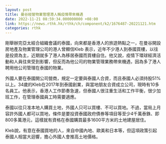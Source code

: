 ```yaml
---
layout: post
title: 曼谷經營物業管理港人稱疫情帶來機遇
date: 2022-11-21 08:59:34.000000000 +08:00
link: https://news.rthk.hk/rthk/ch/component/k2/1676487-20221121.htm
categories: rthk
---
```


剛舉辦完亞太經合組織會議的泰國，向來都是香港人的旅遊熱點之一，在曼谷開設房地產及物業管理公司的港人曾顯信Kleb 表示，近年不少港人到泰國買樓，以往是投資為主，近期就多了港人為移居泰國而買樓自住。他又說，疫情下環球經濟活動和人員往來受到影響，但反而為他公司的物業管理業務帶來機遇，因為多了港人聘用他公司管理在泰國的物業。

外國人要在泰國開公司營商，規定一定要與泰國人合資，而且泰國人必須持股51%以上。34歲的Kleb在2017年到泰國創業，與當地朋友合資成立公司，現時有10多名員工。他表示，香港人工作節奏急速，但泰國人很注重生活和工作平衡，很少加班工作，在管理泰國員工時需要適應。

泰國以往只准本地人購買土地，外國人只可以買樓、不可以買地。不過，當局上月容許外國人都可以買地，條件是要投資泰國政府債券等項目等至少4千萬泰銖、即800多萬港元，這樣就有資格在泰國購買最多1600平方米的土地建屋居住。

Kleb說，有意在泰國買地的人，來自中國內地、歐美和日本等，但這項政策引起泰國人相當大迴響，擔心外國人會推高土地價格。
